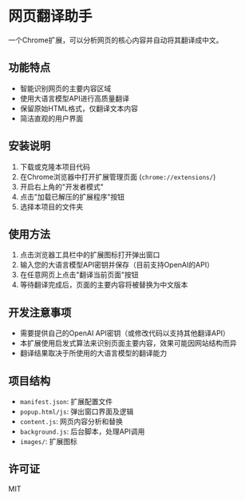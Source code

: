# 网页翻译助手

一个Chrome扩展，可以分析网页的核心内容并自动将其翻译成中文。

## 功能特点

- 智能识别网页的主要内容区域
- 使用大语言模型API进行高质量翻译
- 保留原始HTML格式，仅翻译文本内容
- 简洁直观的用户界面

## 安装说明

1. 下载或克隆本项目代码
2. 在Chrome浏览器中打开扩展管理页面 (`chrome://extensions/`)
3. 开启右上角的"开发者模式"
4. 点击"加载已解压的扩展程序"按钮
5. 选择本项目的文件夹

## 使用方法

1. 点击浏览器工具栏中的扩展图标打开弹出窗口
2. 输入您的大语言模型API密钥并保存（目前支持OpenAI的API）
3. 在任意网页上点击"翻译当前页面"按钮
4. 等待翻译完成后，页面的主要内容将被替换为中文版本

## 开发注意事项

- 需要提供自己的OpenAI API密钥（或修改代码以支持其他翻译API）
- 本扩展使用启发式算法来识别页面主要内容，效果可能因网站结构而异
- 翻译结果取决于所使用的大语言模型的翻译能力

## 项目结构

- `manifest.json`: 扩展配置文件
- `popup.html/js`: 弹出窗口界面及逻辑
- `content.js`: 网页内容分析和替换
- `background.js`: 后台脚本，处理API调用
- `images/`: 扩展图标

## 许可证

MIT 